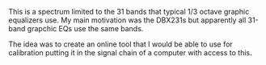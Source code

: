 This is a spectrum limited to the 31 bands that typical 1/3 octave graphic equalizers use. My main motivation was the DBX231s but apparently all 31-band grapchic EQs use the same bands.


The idea was to create an online tool that I would be able to use for calibration putting it in the signal chain of a computer with access to this.